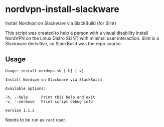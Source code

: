 # nordvpn-install-slackware
Install Nordvpn on Slackware via SlackBuild (for Slint)

This script was created to help a person with a visual disability install NordVPN on the Linux Distro SLINT with minimal user interaction. 
Slint is a Slackware derivitive, so SlackBuild was the repo source. 

## Usage

````
Usage: install-nordvpn.sh [-h] [-v]

Install Nordvpn on Slackware via SlackBuild

Available options:

-h, --help      Print this help and exit
-v, --verbose   Print script debug info

Version 1.1.3

````
Needs to be run as `root` user. 

